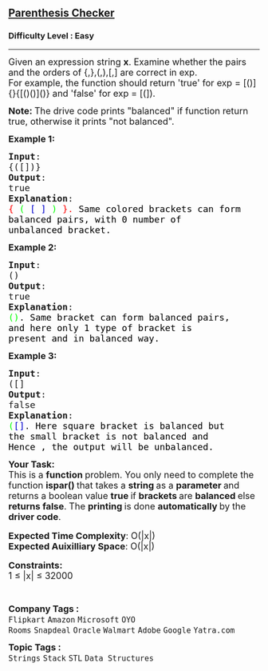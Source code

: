<h2><a href="https://practice.geeksforgeeks.org/problems/parenthesis-checker2744/1">Parenthesis Checker</a></h2><h3>Difficulty Level : Easy</h3><hr><div class="problems_problem_content__Xm_eO"><p><span style="font-size:18px">Given an expression string <strong>x</strong>. Examine whether the pairs and the orders of {,},(,),[,] are correct in exp.<br>
For example, the function should return 'true' for exp = [()]{}{[()()]()} and 'false' for exp = [(]).</span></p>

<p><strong><span style="font-size:18px">Note: </span></strong><span style="font-size:18px">The drive code prints "balanced" if function return true, otherwise it prints "not balanced".</span></p>

<p><span style="font-size:18px"><strong>Example 1:</strong></span></p>

<pre><span style="font-size:18px"><strong>Input</strong>:
{([])}
<strong>Output</strong>: 
true
<strong>Explanation</strong>: 
<span style="color:#ff0000">{</span> <span style="color:#00ff00">(</span> <span style="color:#0000cd">[</span> <span style="color:#0000cd">]</span> <span style="color:#00ff00">)</span> <span style="color:#ff0000">}.&nbsp;</span><span style="color:#000000">Same colored brackets can form 
balanced pairs, with 0 number of 
unbalanced bracket.</span>
</span></pre>

<p><span style="font-size:18px"><strong>Example 2:</strong></span></p>

<pre><span style="font-size:18px"><strong>Input</strong>: 
()
<strong>Output</strong>: 
true
<strong>Explanation</strong>: 
<span style="color:#00ff00">()</span><span style="color:#000000">. Same bracket can form balanced pairs, 
and here only 1 type of bracket is 
present and in balanced way.</span></span>
</pre>

<p><span style="font-size:18px"><strong>Example 3:</strong></span></p>

<pre><span style="font-size:18px"><strong>Input</strong>: 
([]
<strong>Output</strong>: 
false
<strong>Explanation</strong>: 
<span style="color:#00ff00">(</span><span style="color:#0000cd">[]</span>.<span style="color:#000000"> Here square bracket is balanced but 
the small bracket is not balanced and 
Hence , the output will be unbalanced.</span></span></pre>

<p><span style="font-size:18px"><strong>Your Task:</strong><br>
This is a <strong>function </strong>problem. You only need to complete the function <strong>ispar()&nbsp;</strong>that takes a&nbsp;<strong>string </strong>as a&nbsp;<strong>parameter </strong>and returns a boolean value&nbsp;<strong>true </strong>if <strong>brackets </strong>are <strong>balanced </strong>else <strong>returns false</strong>. The <strong>printing </strong>is done <strong>automatically </strong>by the <strong>driver code</strong>.</span><br>
<br>
<span style="font-size:18px"><strong>Expected Time Complexity</strong>: O(|x|)<br>
<strong>Expected Auixilliary Space</strong>: O(|x|)</span><br>
<br>
<span style="font-size:18px"><strong>Constraints:</strong><br>
1 ≤ |x| ≤ </span><span style="font-size:18px">32000</span></p>

<p>&nbsp;</p>
</div><p><span style=font-size:18px><strong>Company Tags : </strong><br><code>Flipkart</code>&nbsp;<code>Amazon</code>&nbsp;<code>Microsoft</code>&nbsp;<code>OYO Rooms</code>&nbsp;<code>Snapdeal</code>&nbsp;<code>Oracle</code>&nbsp;<code>Walmart</code>&nbsp;<code>Adobe</code>&nbsp;<code>Google</code>&nbsp;<code>Yatra.com</code>&nbsp;<br><p><span style=font-size:18px><strong>Topic Tags : </strong><br><code>Strings</code>&nbsp;<code>Stack</code>&nbsp;<code>STL</code>&nbsp;<code>Data Structures</code>&nbsp;
